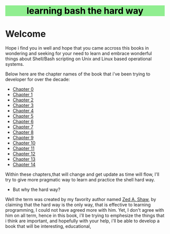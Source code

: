 <center style='background-color:lightgreen'>
<h1 style='color:black'>learning bash the hard way</h1>
</center>

# Welcome
Hope i find you in well and hope that you came accross this books in wondering and seeking for your need to learn and embrace wonderful things about Shell/Bash scripting on Unix and Linux based operational systems.

Below here are the chapter names of the book that i've been trying to developer for over the decade:

- [Chapter 0](01_hello_world/README.md)
- [Chapter 1](02_in_out_and_through/README.md)
- [Chapter 2](03_looping_and_branching/README.md)
- [Chapter 3](04_cmd_parsing_and_parsing/README.md)
- [Chapter 4](05_parameters_and_variables/README.md)
- [Chapter 5](06_functions/README.md)
- [Chapter 6](07_string_manipulation/README.md)
- [Chapter 7](08_file_operations_and_cmds/README.md)
- [Chapter 8](09_reserved_words_and_builtins/README.md)
- [Chapter 9](10_writing_bug_free/README.md)
- [Chapter 10](11_programming_for_the_cmd/README.md)
- [Chapter 11](12_runtime_conf/README.md)
- [Chapter 12](13_data_processing/README.md)
- [Chapter 13](14_scripting_the_screen/README.md)
- [Chapter 14](15_entry_level_programming/README.md)

Within these chapters,that will change and get update as time will flow, I'll try to give more pragmatic way to learn and practice the shell hard way.
- But why the hard way?
  
Well the term was created by my favority author named [Zed A. Shaw](https://learncodethehardway.com), by claiming that the hard way is the only way, that is effective to learning programming, I could not have agreed more with him. Yet, I don't agree with him on all term, hence in this book, i'll be trying to emphesize the things that i think are important, and hopefully with your help, i'll be able to develop a book that will be interesting, educational, 